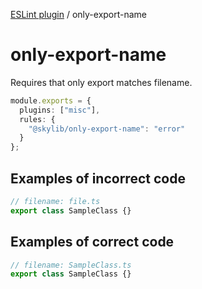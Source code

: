 [ESLint plugin](https://ilyub.github.io/eslint-plugin/) / only-export-name

# only-export-name

Requires that only export matches filename.

```ts
module.exports = {
  plugins: ["misc"],
  rules: {
    "@skylib/only-export-name": "error"
  }
};
```

## Examples of incorrect code

```ts
// filename: file.ts
export class SampleClass {}
```

## Examples of correct code

```ts
// filename: SampleClass.ts
export class SampleClass {}
```